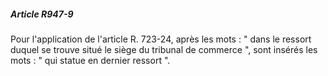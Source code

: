 ##### Article R947-9

Pour l'application de l'article R. 723-24, après les mots : " dans le ressort duquel se trouve situé le siège du tribunal de commerce ", sont insérés les mots : " qui statue en dernier ressort ".

